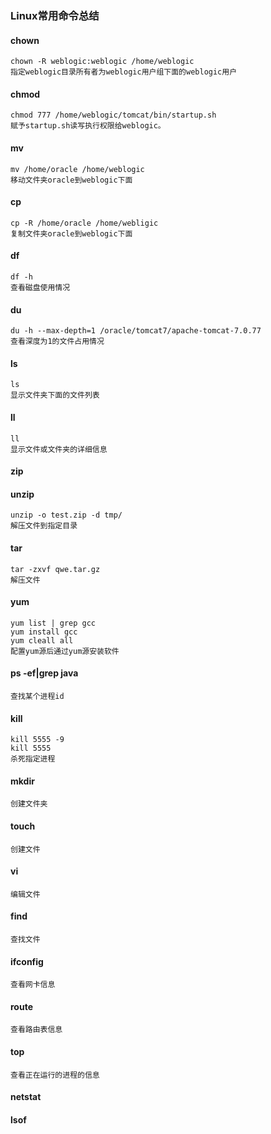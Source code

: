 ### Linux常用命令总结

#### chown
```
chown -R weblogic:weblogic /home/weblogic 
指定weblogic目录所有者为weblogic用户组下面的weblogic用户
```

#### chmod
```
chmod 777 /home/weblogic/tomcat/bin/startup.sh 
赋予startup.sh读写执行权限给weblogic。
```

#### mv
```
mv /home/oracle /home/weblogic
移动文件夹oracle到weblogic下面
```

#### cp
```
cp -R /home/oracle /home/webligic
复制文件夹oracle到weblogic下面
```

#### df
```
df -h
查看磁盘使用情况
```

#### du
```
du -h --max-depth=1 /oracle/tomcat7/apache-tomcat-7.0.77
查看深度为1的文件占用情况
```

#### ls
```
ls
显示文件夹下面的文件列表
```

#### ll
```
ll
显示文件或文件夹的详细信息
```

#### zip

#### unzip
```
unzip -o test.zip -d tmp/
解压文件到指定目录
```

#### tar
```
tar -zxvf qwe.tar.gz
解压文件
```

#### yum
```
yum list | grep gcc
yum install gcc
yum cleall all
配置yum源后通过yum源安装软件
```

#### ps -ef|grep java
```
查找某个进程id
```

#### kill
```
kill 5555 -9
kill 5555
杀死指定进程
```
#### mkdir
```
创建文件夹
```

#### touch
```
创建文件
```

#### vi
```
编辑文件
```

#### find
```
查找文件
```

#### ifconfig
```
查看网卡信息
```

#### route
```
查看路由表信息
```

#### top
```
查看正在运行的进程的信息
```

#### netstat

#### lsof

